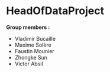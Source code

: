 # HeadOfDataProject


 **Group members :** 
 - Vladimir Bucaille 
 - Maxime Solère  
 - Faustin Mounier  
 - Zhongke Sun  
 - Victor Absil 

